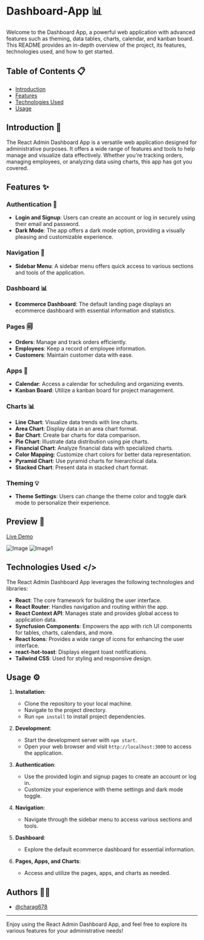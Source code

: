 # Dashboard-App 📊

Welcome to the Dashboard App, a powerful web application with advanced features such as theming, data tables, charts, calendar, and kanban board. This README provides an in-depth overview of the project, its features, technologies used, and how to get started.

## Table of Contents 📋
- [Introduction](#introduction)
- [Features](#features)
- [Technologies Used](#technologies-used)
- [Usage](#usage)

## Introduction 📢

The React Admin Dashboard App is a versatile web application designed for administrative purposes. It offers a wide range of features and tools to help manage and visualize data effectively. Whether you're tracking orders, managing employees, or analyzing data using charts, this app has got you covered.

## Features ✨

### Authentication 🔐
- **Login and Signup**: Users can create an account or log in securely using their email and password.
- **Dark Mode**: The app offers a dark mode option, providing a visually pleasing and customizable experience.

### Navigation 🧭
- **Sidebar Menu**: A sidebar menu offers quick access to various sections and tools of the application.

### Dashboard 📊
- **Ecommerce Dashboard**: The default landing page displays an ecommerce dashboard with essential information and statistics.

### Pages 🗐
- **Orders**: Manage and track orders efficiently.
- **Employees**: Keep a record of employee information.
- **Customers**: Maintain customer data with ease.

### Apps 📱
- **Calendar**: Access a calendar for scheduling and organizing events.
- **Kanban Board**: Utilize a kanban board for project management.

### Charts 📊
- **Line Chart**: Visualize data trends with line charts.
- **Area Chart**: Display data in an area chart format.
- **Bar Chart**: Create bar charts for data comparison.
- **Pie Chart**: Illustrate data distribution using pie charts.
- **Financial Chart**: Analyze financial data with specialized charts.
- **Color Mapping**: Customize chart colors for better data representation.
- **Pyramid Chart**: Use pyramid charts for hierarchical data.
- **Stacked Chart**: Present data in stacked chart format.

### Theming 💡
- **Theme Settings**: Users can change the theme color and toggle dark mode to personalize their experience.

## Preview 👀
[Live Demo](https://reactdashboard-app.netlify.app/)

![Image](https://github.com/charag678/React-Dashboard/assets/132742281/00bc4c8d-0b25-4a9d-ad61-87723c3b6ab9)
![Image1](https://github.com/charag678/React-Dashboard/assets/132742281/31b3419e-a667-405d-9054-3b5eb17e1c25)

## Technologies Used </>

The React Admin Dashboard App leverages the following technologies and libraries:

- **React**: The core framework for building the user interface.
- **React Router**: Handles navigation and routing within the app.
- **React Context API**: Manages state and provides global access to application data.
- **Syncfusion Components**: Empowers the app with rich UI components for tables, charts, calendars, and more.
- **React Icons**: Provides a wide range of icons for enhancing the user interface.
- **react-hot-toast**: Displays elegant toast notifications.
- **Tailwind CSS**: Used for styling and responsive design.

## Usage ⚙️

1. **Installation**:
   - Clone the repository to your local machine.
   - Navigate to the project directory.
   - Run `npm install` to install project dependencies.

2. **Development**:
   - Start the development server with `npm start`.
   - Open your web browser and visit `http://localhost:3000` to access the application.

3. **Authentication**:
   - Use the provided login and signup pages to create an account or log in.
   - Customize your experience with theme settings and dark mode toggle.

4. **Navigation**:
   - Navigate through the sidebar menu to access various sections and tools.

5. **Dashboard**:
   - Explore the default ecommerce dashboard for essential information.

6. **Pages, Apps, and Charts**:
   - Access and utilize the pages, apps, and charts as needed.

## Authors ✍🏻

- [@charag678](https://www.github.com/charag678)
---

Enjoy using the React Admin Dashboard App, and feel free to explore its various features for your administrative needs!

